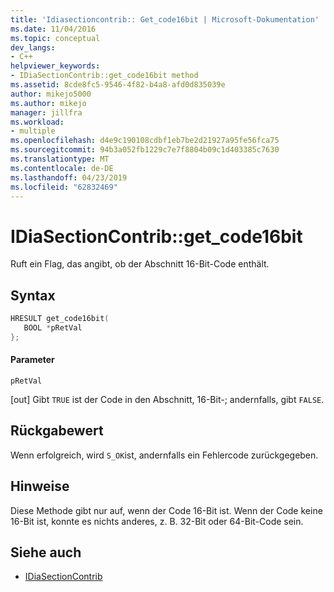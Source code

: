 ```yaml
---
title: 'Idiasectioncontrib:: Get_code16bit | Microsoft-Dokumentation'
ms.date: 11/04/2016
ms.topic: conceptual
dev_langs:
- C++
helpviewer_keywords:
- IDiaSectionContrib::get_code16bit method
ms.assetid: 8cde8fc5-9546-4f82-b4a8-afd0d835039e
author: mikejo5000
ms.author: mikejo
manager: jillfra
ms.workload:
- multiple
ms.openlocfilehash: d4e9c190108cdbf1eb7be2d21927a95fe56fca75
ms.sourcegitcommit: 94b3a052fb1229c7e7f8804b09c1d403385c7630
ms.translationtype: MT
ms.contentlocale: de-DE
ms.lasthandoff: 04/23/2019
ms.locfileid: "62832469"
---
```

# <a name="idiasectioncontribgetcode16bit"></a>IDiaSectionContrib::get_code16bit
Ruft ein Flag, das angibt, ob der Abschnitt 16-Bit-Code enthält.

## <a name="syntax"></a>Syntax

```C++
HRESULT get_code16bit(
   BOOL *pRetVal
};
```

#### <a name="parameters"></a>Parameter
 `pRetVal`

[out] Gibt `TRUE` ist der Code in den Abschnitt, 16-Bit-; andernfalls, gibt `FALSE`.

## <a name="return-value"></a>Rückgabewert
 Wenn erfolgreich, wird `S_OK`ist, andernfalls ein Fehlercode zurückgegeben.

## <a name="remarks"></a>Hinweise
 Diese Methode gibt nur auf, wenn der Code 16-Bit ist. Wenn der Code keine 16-Bit ist, konnte es nichts anderes, z. B. 32-Bit oder 64-Bit-Code sein.

## <a name="see-also"></a>Siehe auch
- [IDiaSectionContrib](../../debugger/debug-interface-access/idiasectioncontrib.md)